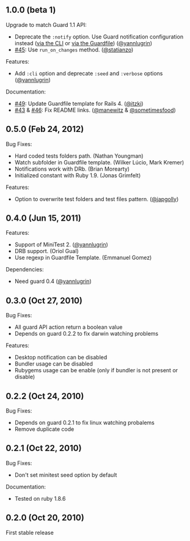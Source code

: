 ## 1.0.0 (beta 1)

Upgrade to match Guard 1.1 API:

 * Deprecate the `:notify` option. Use Guard notification configuration instead ([via the CLI](https://github.com/guard/guard#-n--notify-option) or [via the Guardfile](https://github.com/guard/guard#notification)) ([@yannlugrin][])
 * [#45][]: Use `run_on_changes` method. ([@statianzo][])

Features:

 * Add `:cli` option and deprecate `:seed` and `:verbose` options ([@yannlugrin][])

Documentation:

 * [#49][]: Update Guardfile template for Rails 4. ([@itzki][])
 * [#43][] & [#46][]: Fix README links. ([@manewitz][] & [@sometimesfood][])

## 0.5.0 (Feb 24, 2012)

Bug Fixes:

 * Hard coded tests folders path. (Nathan Youngman)
 * Watch subfolder in Guardfile template. (Wilker Lúcio, Mark Kremer)
 * Notifications work with DRb. (Brian Morearty)
 * Initialized constant with Ruby 1.9. (Jonas Grimfelt)

Features:

 * Option to overwrite test folders and test files pattern. ([@japgolly][])

## 0.4.0 (Jun 15, 2011)

Features:

 * Support of MiniTest 2. ([@yannlugrin][])
 * DRB support. (Oriol Gual)
 * Use regexp in Guardfile Template. (Emmanuel Gomez)

Dependencies:

 * Need guard 0.4 ([@yannlugrin][])

## 0.3.0 (Oct 27, 2010)

Bug Fixes:

 * All guard API action return a boolean value
 * Depends on guard 0.2.2 to fix darwin watching problems

Features:

 * Desktop notification can be disabled
 * Bundler usage can be disabled
 * Rubygems usage can be enable (only if bundler is not present or disable)

## 0.2.2 (Oct 24, 2010)

Bug Fixes:

 * Depends on guard 0.2.1 to fix linux watching probalems
 * Remove duplicate code

## 0.2.1 (Oct 22, 2010)

Bug Fixes:

 * Don't set minitest seed option by default

Documentation:

 * Tested on ruby 1.8.6

## 0.2.0 (Oct 20, 2010)

First stable release

<!--- The following link definition list is generated by PimpMyChangelog --->
[#43]: https://github.com/guard/guard/issues/43
[#45]: https://github.com/guard/guard/issues/45
[#46]: https://github.com/guard/guard/issues/46
[#49]: https://github.com/guard/guard/issues/49
[@itzki]: https://github.com/itzki
[@japgolly]: https://github.com/japgolly
[@manewitz]: https://github.com/manewitz
[@sometimesfood]: https://github.com/sometimesfood
[@statianzo]: https://github.com/statianzo
[@yannlugrin]: https://github.com/yannlugrin